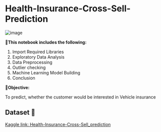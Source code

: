 # Health-Insurance-Cross-Sell-Prediction
![image](https://encrypted-tbn0.gstatic.com/images?q=tbn:ANd9GcS9T18itd17uvHUrZEGmQu5pTwaT4RM-1wX9aOSF0zCAg&s)

**📱This notebook includes the following:**

1. Import Required Libraries
2. Exploratory Data Analysis
3. Data Preprocessing
4. Outlier checking
5. Machine Learning Model Building
6. Conclusion
    
**📱Objective:**   
    
To predict, whether the customer would be interested in Vehicle insurance

## Dataset 📔

[Kaggle link: Health-Insurance-Cross-Sell_prediction]([https://www.kaggle.com/datasets/atharvaingle/crop-recommendation-dataset](https://www.kaggle.com/datasets/anmolkumar/health-insurance-cross-sell-prediction/data))
